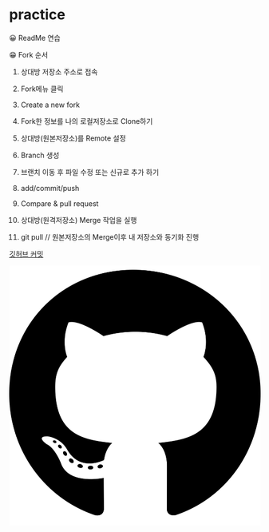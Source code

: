 # practice

😀 ReadMe 연습

😁 Fork 순서

1. 상대방 저장소 주소로 접속

2. Fork메뉴 클릭

3. Create a new fork

4. Fork한 정보를 나의 로컬저장소로 Clone하기

5. 상대방(원본저장소)를 Remote 설정

6. Branch 생성

7. 브랜치 이동 후 파일 수정 또는 신규로 추가 하기

8. add/commit/push

9. Compare & pull request

10. 상대방(원격저장소) Merge 작업을 실행

11. git pull // 원본저장소의 Merge이후 내 저장소와 동기화 진행

[깃허브 커밋](https://docs.github.com/ko/pull-requests/committing-changes-to-your-project/creating-and-editing-commits/about-commits)

![깃허브](./image/github.png)

